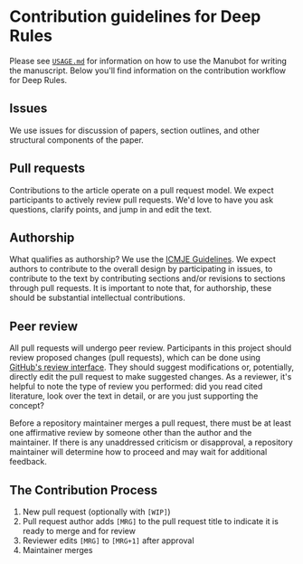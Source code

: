<!-- From the Deep Review, https://github.com/greenelab/deep-review -->

# Contribution guidelines for Deep Rules

Please see [`USAGE.md`](USAGE.md) for information on how to use the Manubot for writing the manuscript.
Below you'll find information on the contribution workflow for Deep Rules.

## Issues

We use issues for discussion of papers, section outlines, and other structural components of the paper.

## Pull requests

Contributions to the article operate on a pull request model. We expect participants to actively review pull requests.
We'd love to have you ask questions, clarify points, and jump in and edit the text.

## Authorship

What qualifies as authorship? We use the [ICMJE Guidelines](http://www.icmje.org/recommendations/browse/roles-and-responsibilities/defining-the-role-of-authors-and-contributors.html).
We expect authors to contribute to the overall design by participating in issues, to contribute to the text by contributing sections and/or revisions to sections through pull requests.
It is important to note that, for authorship, these should be substantial intellectual contributions.

## Peer review

All pull requests will undergo peer review.
Participants in this project should review proposed changes (pull requests), which can be done using [GitHub's review interface](https://help.github.com/articles/about-pull-request-reviews/).
They should suggest modifications or, potentially, directly edit the pull request to make suggested changes.
As a reviewer, it's helpful to note the type of review you performed: did you read cited literature, look over the text in detail, or are you just supporting the concept?

Before a repository maintainer merges a pull request, there must be at least one affirmative review by someone other than the author and the maintainer.
If there is any unaddressed criticism or disapproval, a repository maintainer will determine how to proceed and may wait for additional feedback.

## The Contribution Process

1. New pull request (optionally with `[WIP]`)
2. Pull request author adds `[MRG]` to the pull request title to indicate it is ready to merge and for review
3. Reviewer edits `[MRG]` to `[MRG+1]` after approval
4. Maintainer merges
